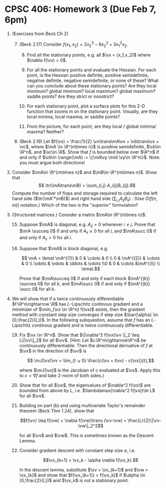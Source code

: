 # **CPSC 406: Homework 3 (Due Feb 7, 6pm)**

1. (Exercises from Beck Ch 2) 

    7. (Beck 2.17) Consider $f(x_1,x_2) =  2x_2^3-6x_2^2+3x_1^2x_2$.

        8. Find all the stationary points, e.g. all $\vx = (x_1,x_2)$ where $\nabla f(\vx) = 0$. 

        9. For all the stationary points and evaluate the Hessian. For each point, is the Hessian positive definite, positive semidefintie, negative definite, negative semidefinite, or none of these? What can you conclude about these stationary points? Are they local minimum? global minimum? local maximum? global maximum? saddle points? Are they strict or nonstrict?

        10. For each stationary point, plot a surface  plots for this 2-D function that zooms in on the stationary point. Visually, are they local minima, local maxima, or saddle points?

        11.  From the picture, for each point, are they local / global minima/ maxima? Neither?
    
    12. (Beck 2.19) Let $f(\vx) = \frac{1}{2} \vx\trans\mA\vx + \vb\trans\vx + \vc$, where $\mA \in \R^{n\times n}$ is positive semidefinite, $\vb\in \R^n$, and $\vc\in \R$. Show that $f$ is bounded below over $\R^n$ if and only if $\vb\in \range(\mA) := \{\mA\vy \mid \vy\in \R^n\}$. Note: you must argue both directions!

13. Consider $\mA\in \R^{m\times n}$ and $\mB\in \R^{m\times n}$. Show that 
    $$ \tr(\mA\trans\mB) = \sum_{i,j} A_{ij}B_{ij}.$$ 
    Compute the number of flops and storage required to calculate the left hand side ($\tr(\mA'*\mB)$) and right hand side ($\sum_{i,j} A_{ij}B_{ij}$) . (Use  $O(f(n,m))$ notation.) Which of the two is the "superior" formulation?

14. (Structured matrices.) Consider a  matrix $\mA\in \R^{n\times n}$.

    15. Suppose $\mA$ is diagonal, e.g. $A_{ij} = 0$ whenever $i\neq j$. Prove that $\mA \succeq 0$ if and only if $A_{ii} \geq 0$ for all $i$, and $\mA\succ 0$ if and only if $A_{ii} > 0$ for all $i$.

    16. Suppose that $\mA$ is block diagonal, e.g. 

        $$ \mA = \bmat \mA^{(1)} & 0 &  \cdots & 0 \\ 0 & \mA^{(2)} & \cdots & 0 \\ \vdots   & \vdots   & \ddots & \vdots \\0 & 0 & \cdots  &\mA^{(l)}  \\ \emat.$$

        Prove that $\mA\succeq 0$ if and only if each block $\mA^{(k)} \succeq 0$ for all $k$, and $\mA\succ 0$ if and only if $\mA^{(k)} \succ 0$ for all $k$.

18. We will show that if a twice continuously differentiable $f:\R^n\rightarrow \R$ has $L$-Lipschitz continous gradient and a minimizer of $\min_{\vx \in \R^n} f(\vx)$ exists, then the graident method with constant step size converges if step size $\bar{\alpha} \in (0,\frac{2}{L})$. In the following subquestion, assume that $f$ has an $L$-Lipschitz continous gradient and is twice continuously differentiable.

    19. Fix $\vx \in \R^n$. Show that $\|\nabla^2 f(\vx)\vv \|_2 \leq L\|\vv\|_2$ for all $\vv$. (Hint: Let $c:\R^n\rightarrow\R^n$ be continuously differentiable. Then the directional derivative of $f$ at $\vx$ in the direction of $\vv$ is 

        $$ \mJ(\vx)\vv = \lim_{t ↘ 0} \frac{c(\vx + t\vv) - c(\vx)}{t},$$

        where $\mJ(\vx)$ is the Jacobian of $c$ evaluated at $\vx$. Apply this to $c = \nabla f$ and take 2-norm of both sides.)

    19. Show that for all $\vx$, the eigenvalues of $\nabla^2 f(\vx)$ are
        bounded from above by $L$, i.e. $\lambdamax(\nabla^2 f(\vx))\le L$ for
        all $\vx$.

    20. Building on part (b) and using multivariate Taylor's remainder theorem (Beck Thm 1.24), show that

        $$f(\vv) \leq f(\vw) + \nabla f(\vw)\trans (\vv-\vw) + \frac{L}{2}\|\vv-\vw\|_2^2$$

        for all $\vv$ and $\vw$. This is sometimes known as the Descent Lemma.

    21. Consider gradient descent with constant step size $\alpha$, i.e.

        $$\vx_{k+1} = \vx_k - \alpha \nabla f(\vx_k).$$

        In the descent lemma, substitute $\vv = \vx_{k+1}$ and $\vw = \vx_{k}$ and show that $f(\vx_{k+1}) < f(\vx_k)$ if $\alpha \in (0,\frac{2}{L})$ and $\vx_k$ is not a stationary point.

